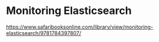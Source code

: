# Monitoring Elasticsearch

https://www.safaribooksonline.com/library/view/monitoring-elasticsearch/9781784397807/
